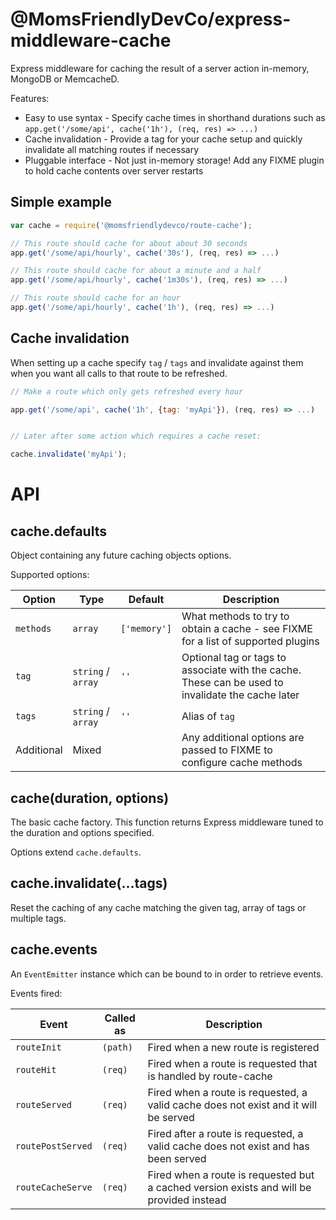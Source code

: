 @MomsFriendlyDevCo/express-middleware-cache
===========================================
Express middleware for caching the result of a server action in-memory, MongoDB or MemcacheD.


Features:

* Easy to use syntax - Specify cache times in shorthand durations such as `app.get('/some/api', cache('1h'), (req, res) => ...)`
* Cache invalidation - Provide a tag for your cache setup and quickly invalidate all matching routes if necessary
* Pluggable interface - Not just in-memory storage! Add any FIXME plugin to hold cache contents over server restarts



Simple example
--------------

```javascript
var cache = require('@momsfriendlydevco/route-cache');

// This route should cache for about about 30 seconds
app.get('/some/api/hourly', cache('30s'), (req, res) => ...)

// This route should cache for about a minute and a half
app.get('/some/api/hourly', cache('1m30s'), (req, res) => ...)

// This route should cache for an hour
app.get('/some/api/hourly', cache('1h'), (req, res) => ...)
```


Cache invalidation
------------------
When setting up a cache specify `tag` / `tags` and invalidate against them when you want all calls to that route to be refreshed.

```javascript
// Make a route which only gets refreshed every hour

app.get('/some/api', cache('1h', {tag: 'myApi'}), (req, res) => ...)


// Later after some action which requires a cache reset:

cache.invalidate('myApi');
```


API
===

cache.defaults
--------------
Object containing any future caching objects options.

Supported options:

| Option     | Type               | Default              | Description                                                                                       |
|------------|--------------------|----------------------|---------------------------------------------------------------------------------------------------|
| `methods`  | `array`            | `['memory']`         | What methods to try to obtain a cache - see FIXME for a list of supported plugins                 |
| `tag`      | `string` / `array` | `''`                 | Optional tag or tags to associate with the cache. These can be used to invalidate the cache later |
| `tags`     | `string` / `array` | `''`                 | Alias of `tag`                                                                                    |
| Additional | Mixed              |                      | Any additional options are passed to FIXME to configure cache methods                             |



cache(duration, options)
------------------------
The basic cache factory. This function returns Express middleware tuned to the duration and options specified.

Options extend `cache.defaults`.


cache.invalidate(...tags)
-------------------------
Reset the caching of any cache matching the given tag, array of tags or multiple tags.


cache.events
------------
An `EventEmitter` instance which can be bound to in order to retrieve events.

Events fired:

| Event             | Called as | Description                                                                              |
|-------------------|-----------|------------------------------------------------------------------------------------------|
| `routeInit`       | `(path)`  | Fired when a new route is registered                                                     |
| `routeHit`        | `(req)`   | Fired when a route is requested that is handled by route-cache                           |
| `routeServed`     | `(req)`   | Fired when a route is requested, a valid cache does not exist and it will be served      |
| `routePostServed` | `(req)`   | Fired after a route is requested, a valid cache does not exist and has been served       |
| `routeCacheServe` | `(req)`   | Fired when a route is requested but a cached version exists and will be provided instead |
